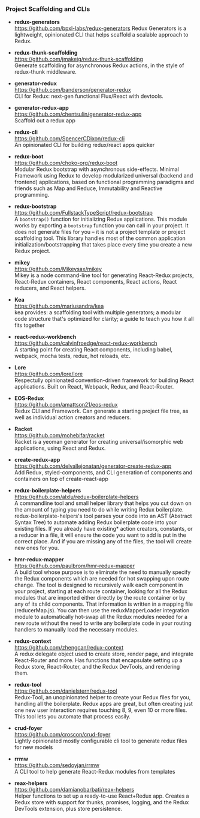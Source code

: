### Project Scaffolding and CLIs

- **redux-generators**  
  https://github.com/bpxl-labs/redux-generators
  Redux Generators is a lightweight, opinionated CLI that helps scaffold a scalable approach to Redux.

- **redux-thunk-scaffolding**  
  https://github.com/jmakeig/redux-thunk-scaffolding  
  Generate scaffolding for asynchronous Redux actions, in the style of redux-thunk middleware.
  
- **generator-redux**  
  https://github.com/banderson/generator-redux  
  CLI for Redux: next-gen functional Flux/React with devtools.
  
- **generator-redux-app**  
  https://github.com/chentsulin/generator-redux-app  
  Scaffold out a redux app
  
- **redux-cli**  
  https://github.com/SpencerCDixon/redux-cli  
  An opinionated CLI for building redux/react apps quicker
  
- **redux-boot**  
  https://github.com/choko-org/redux-boot  
  Modular Redux bootstrap with asynchronous side-effects.  Minimal Framework using Redux to develop modularized universal (backend and frontend) applications, based on functional programming paradigms and friends such as Map and Reduce, Immutability and Reactive programming.
  
- **redux-bootstrap**  
  https://github.com/FullstackTypeScript/redux-bootstrap    
  A `bootstrap()` function for initializing Redux applications. This module works by exporting a `bootstrap` function you can call in your project. It does not generate files for you – it is not a project template or project scaffolding tool. This library handles most of the common application initialization/bootstrapping that takes place every time you create a new Redux project.
  
- **mikey**  
  https://github.com/Mikeysax/mikey  
  Mikey is a node command-line tool for generating React-Redux projects, React-Redux containers, React components, React actions, React reducers, and React helpers.
  
- **Kea**  
  https://github.com/mariusandra/kea  
  kea provides: a scaffolding tool with multiple generators; a modular code structure that's optimized for clarity; a guide to teach you how it all fits together
  
- **react-redux-workbench**  
  https://github.com/calvinfroedge/react-redux-workbench  
  A starting point for creating React components, including babel, webpack, mocha tests, redux, hot reloads, etc.

- **Lore**  
  https://github.com/lore/lore  
  Respectully opinionated convention-driven framework for building React applications. Built on React, Webpack, Redux, and React-Router.

- **EOS-Redux**  
  https://github.com/amattson21/eos-redux  
  Redux CLI and Framework.  Can generate a starting project file tree, as well as individual action creators and reducers.
  
- **Racket**  
  https://github.com/mohebifar/racket  
  Racket is a yeoman generator for creating universal/isomorphic web applications, using React and Redux.
  
- **create-redux-app**  
  https://github.com/delvallejonatan/generator-create-redux-app  
  Add Redux, styled-components, and CLI generation of components and containers on top of create-react-app 
  
 - **redux-boilerplate-helpers**  
   https://github.com/alxlu/redux-boilerplate-helpers  
   A commandline tool and small helper library that helps you cut down on the amount of typing you need to do while writing Redux boilerplate.  redux-boilerplate-helpers's tool parses your code into an AST (Abstract Syntax Tree) to automate adding Redux boilerplate code into your existing files. If you already have existing* action creators, constants, or a reducer in a file, it will ensure the code you want to add is put in the correct place. And if you are missing any of the files, the tool will create new ones for you.
   
 - **hmr-redux-mapper**  
   https://github.com/paulbrom/hmr-redux-mapper  
   A build tool whose purpose is to eliminate the need to manually specify the Redux components which are needed for hot swapping upon route change. The tool is designed to recursively walk each component in your project, starting at each route container, looking for all the Redux modules that are imported either directly by the route container or by any of its child components. That information is written in a mapping file (reducerMap.js).  You can then use the reduxMapperLoader integration module to automatically hot-swap all the Redux modules needed for a new route without the need to write any boilerplate code in your routing handlers to manually load the necessary modules.
   
- **redux-context**  
  https://github.com/zhengcan/redux-context  
  A redux delegate object used to create store, render page, and integrate React-Router and more.  Has functions that encapsulate setting up a Redux store, React-Router, and the Redux DevTools, and rendering them.
  
- **redux-tool**  
  https://github.com/danielstern/redux-tool  
  Redux-Tool, an unopinionated helper to create your Redux files for you, handling all the boilerplate. Redux apps are great, but often creating just one new user interaction requires touching 8, 9, even 10 or more files. This tool lets you automate that process easily.
  
- **crud-foyer**  
  https://github.com/croscon/crud-foyer  
  Lightly opinionated mostly configurable cli tool to generate redux files for new models
  
- **rrmw**  
  https://github.com/sedoyjan/rrmw  
  A CLI tool to help generate React-Redux modules from templates
  
- **reax-helpers**  
  https://github.com/damianobarbati/reax-helpers  
  Helper functions to set up a ready-to-use React+Redux app.  Creates a Redux store with support for thunks, promises, logging, and the Redux DevTools extension, plus store persistence.